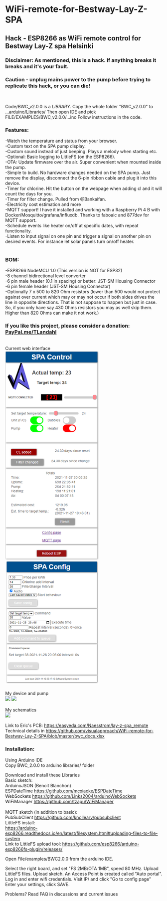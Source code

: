 # WiFi-remote-for-Bestway-Lay-Z-SPA
## Hack - ESP8266 as WiFi remote control for Bestway Lay-Z spa Helsinki<br>
### Disclaimer: As mentioned, this is a hack. If anything breaks it breaks and it's your fault.<br>
### Caution - unplug mains power to the pump before trying to replicate this hack, or you can die! <br>
<br>

Code/BWC_v2.0.0 is a *LIBRARY*. Copy the whole folder "BWC_v2.0.0" to ...arduino/Libraries/ Then open IDE and pick FILE/EXAMPLES/BWC_v2.0.0/...ino
Follow instructions in the code. <br>

### Features:<br>
-Watch the temperature and status from your browser.<br>
-Custom text on the SPA pump display.<br>
-Custom sound instead of just beeping. Plays a melody when starting etc.<br>
-Optional: Basic logging to LittleFS (on the ESP8266).<br>
-OTA: Update firmware over the air. Super convenient when mounted inside the pump.<br>
-Simple to build. No hardware changes needed on the SPA pump. Just remove the display, disconnect the 6-pin ribbon cable and plug it into this device.<br>
-Timer for chlorine. Hit the button on the webpage when adding cl and it will count the days for you.<br>
-Timer for filter change. Pulled from @Bankaifan.<br>
-Electricity cost estimation and more<br>
-MQTT support! I have it installed and working with a Raspberry Pi 4 B with Docker/Mosquitto/grafana/influxdb. Thanks to faboaic and 877dev for MQTT support.<br>
-Schedule events like heater on/off at specific dates, with repeat functionality.<br>
-Listen to input signal on one pin and trigger a signal on another pin on desired events. For instance let solar panels turn on/off heater.<br>
<br>
### BOM:<br>
-ESP8266 NodeMCU 1.0 (This version is NOT for ESP32)<br>
-8 channel bidirectional level converter<br>
-6 pin male header (0.1 in spacing) or better: JST-SM Housing Connector<br>
-6 pin female header (JST-SM Housing Connector)<br>
-Optionally 7 x 500 to 820 Ohm resistors (lower than 500 would not protect against over current which may or may not occur if both sides drives the line in opposite directions. That is not suppose to happen but just in case. So, if you only have say 430 Ohms resistors you may as well skip them. Higher than 820 Ohms can make it not work.)<br>

### If you like this project, please consider a donation: <a href="Http://PayPal.me/TLandahl">PayPal.me/TLandahl</a><br>
<br>Current web interface<br>
<img src="./pics/spacontrol.png" width="300"> 
<img src="./pics/spaconfig.png" width="300"><br>
<br>My device and pump<br>
<img src="./pics/device.jpg" width="300">
<img src="./pics/pump.jpg" width="300"><br>
<br>My schematics<br>
<img src="./pics/schematic2.png"><br>

Link to Eric's PCB: https://easyeda.com/Naesstrom/lay-z-spa_remote 
Technical details in https://github.com/visualapproach/WiFi-remote-for-Bestway-Lay-Z-SPA/blob/master/bwc_docs.xlsx

### Installation:<br>
Using Arduino IDE<br>
Copy BWC_2.0.0 to arduino libraries/ folder<br>

Download and install these Libraries<br>
Basic sketch:<br>
ArduinoJSON (Benoit Blanchon)<br>
ESPDateTime https://github.com/mcxiaoke/ESPDateTime<br>
WebSockets https://github.com/Links2004/arduinoWebSockets<br>
WiFiManager https://github.com/tzapu/WiFiManager<br>
<br>
MQTT sketch (in addition to basic):<br>
PubSubClient https://github.com/knolleary/pubsubclient
<br>
LittleFS install:<br>
https://arduino-esp8266.readthedocs.io/en/latest/filesystem.html#uploading-files-to-file-system<br>
Link to LittleFS upload tool: https://github.com/esp8266/arduino-esp8266fs-plugin/releases/<br>

Open File/examples/BWC2.0.0 from the arduino IDE. 

Select the right board, and set "FS 2MB/OTA 1MB", speed 80 MHz.
Upload LittleFS files.
Upload sketch.
An Access Point is created called "Auto portal". Log in and enter wifi credentials.
Visit IP/ and click "Go to config page"
Enter your settings, click SAVE.

Problems? Read FAQ in discussions and current issues

